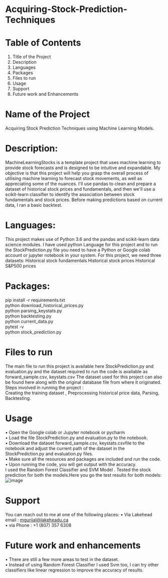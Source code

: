 
# Acquiring-Stock-Prediction-Techniques
# Table of Contents
1.	Title of the Project
2.	Description
3.	Languages
4.	Packages
5.	Files to run
6.	Usage
7.	Support
8.	Future work and Enhancements
# Name of the Project
Acquiring Stock Prediction Techniques using Machine Learning Models.

# Description:
MachineLearningStocks is a template project that uses machine learning to provide stock forecasts and is designed to be intuitive and expandable. My objective is that this project will help you grasp the overall process of utilising machine learning to forecast stock movements, as well as appreciating some of the nuances.
I'll use pandas to clean and prepare a dataset of historical stock prices and fundamentals, and then we'll use a scikit-learn classifier to identify the association between stock fundamentals and stock prices. Before making predictions based on current data, I ran a basic backtest.
# Languages:
This project makes use of Python 3.6 and the pandas and scikit-learn data science modules.
I have used python Language for this project and to run the StockPrediction.py file you need to have a Python or Google colab account or jupyter notebook in your system.
For this project, we need three datasets:
Historical stock fundamentals
Historical stock prices
Historical S&P500 prices
# Packages:
pip install -r requirements.txt <br /> 
python download_historical_prices.py <br />
python parsing_keystats.py <br />
python backtesting.py <br />
python current_data.py <br />
pytest -v <br />
python stock_prediction.py <br />
# Files to run
The main file to run this project is available here StockPrediction.py and evaluation.py and the dataset required to run the code is available as forward_sample.csv, keystats.csv
The dataset used for this project can also be found here along with the original database file from where it originated.
Steps involved in running the project : <br />
Creating the training dataset , Preprocessing historical price data, Parsing, Backtesting.

# Usage
•	Open the Google colab or Jupyter notebook or pycharm <br />
•	Load the file StockPrediction.py and evaluation.py to the notebook. <br />
•	Download the dataset forward_sample.csv, keystats.csvfile to the notebook and adjust the current path of the dataset in the StockPrediction.py and evaluation.py files. <br />
•	Make sure all the resources and packages are included and run the code. <br />
•	Upon running the code, you will get output with the accuracy. <br />
I used the Random Forest Classifier  and SVM Model . Tested the stock prediction for both the models.Here you go the test results for both models:  <br />
![image](https://user-images.githubusercontent.com/88638326/129993482-7c98a2eb-0168-40ed-ae23-6c507bddba85.png)


# Support
You can reach out to me at one of the following places: 
•	Via Lakehead email : mgurijal@lakeheadu.ca  <br />
•	via Phone : +1 (807) 357 6308 <br />
# Future work and enhancements
•	There are still a few more areas to test in the dataset. <br />
•	Instead of using Random Forest Classifier I used Svm too, I can try other classifiers like linear regression to improve the accuracy of results. <br />



